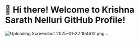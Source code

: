 # 👋 Hi there! Welcome to Krishna Sarath Nelluri GitHub Profile!
![Uploading Screenshot 2025-01-22 104612.png…]()

